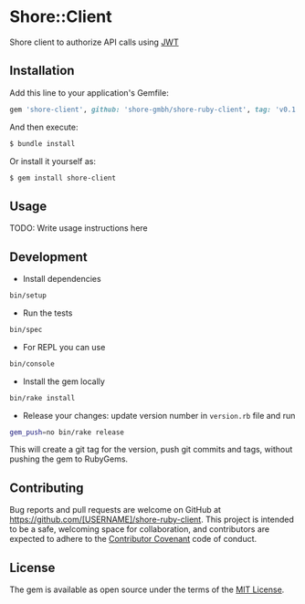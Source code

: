 # Shore::Client

Shore client to authorize API calls using [JWT](https://jwt.io)

## Installation

Add this line to your application's Gemfile:

```ruby
gem 'shore-client', github: 'shore-gmbh/shore-ruby-client', tag: 'v0.1.0'
```

And then execute:

```sh
$ bundle install
```

Or install it yourself as:

```sh
$ gem install shore-client
```

## Usage

TODO: Write usage instructions here

## Development

* Install dependencies

```sh
bin/setup
```

* Run the tests

```sh
bin/spec
```

* For REPL you can use

```sh
bin/console
```

* Install the gem locally

```sh
bin/rake install
```

* Release your changes: update version number in `version.rb` file and run

```sh
gem_push=no bin/rake release
```

This will create a git tag for the version, push git commits and tags, without
pushing the gem to RubyGems.


## Contributing

Bug reports and pull requests are welcome on GitHub at
https://github.com/[USERNAME]/shore-ruby-client. This project is intended to
be a safe, welcoming space for collaboration, and contributors are expected to
adhere to the [Contributor Covenant](http://contributor-covenant.org) code of conduct.


## License

The gem is available as open source under the terms of the [MIT License](http://opensource.org/licenses/MIT).


